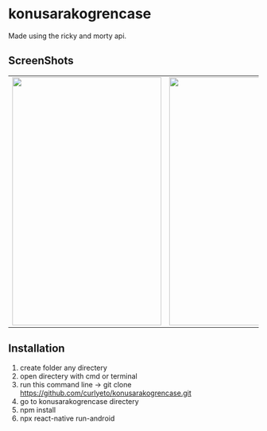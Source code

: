 # konusarakogrencase


Made using the ricky and morty api.


## **ScreenShots**

<table>
<tr>
<td><img src="https://user-images.githubusercontent.com/33760141/118642845-7ea37480-b7e4-11eb-9924-2ea392eabc2d.gif" height="500" width="300"></td>                                                                                                   
<td><img src="https://user-images.githubusercontent.com/33760141/118643078-c5916a00-b7e4-11eb-8557-882466792db6.gif" height="500" width="300"></td>
</tr>
</table>

## **Installation**

1) create folder any directery
2) open directery with cmd or terminal
3) run this command line -> git clone https://github.com/curlyeto/konusarakogrencase.git
4) go to konusarakogrencase directery
5) npm install
6) npx react-native run-android
